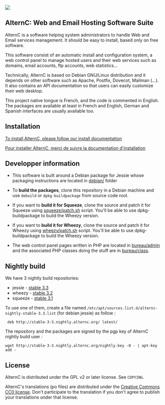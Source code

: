![](https://alternc.com/logo.png)

## AlternC: Web and Email Hosting Software Suite 

AlternC is a software helping system administrators to handle Web and Email services management. It should be easy to install, based only on free software. 

This software consist of an automatic install and configuration system, a web control panel to manage hosted users and their web services such as domains, email accounts, ftp accounts, web statistics...

Technically, AlternC is based on Debian GNU/Linux distribution and it depends on other software such as Apache, Postfix, Dovecot, Mailman (...). It also contains an API documentation so that users can easily customize their web desktop.

This project native tongue is French, and the code is commented in English. The packages are available at least in French and English, German and Spanish interfaces are usually available too.


## Installation

[To install AlternC, please follow our install documentation](https://alternc.com/Install-en)

[Pour installer AlternC, merci de suivre la documentation d'installation](https://alternc.com/Install-fr)

## Developper information

* This software is built around a Debian package for Jessie whose packaging instructions are located in [debian/](debian/) folder
* To **build the packages**, clone this repository in a Debian machine and use `debuild` or `dpkg-buildpackage` from source code root.
* If you want to **build it for Squeeze**, clone the source and patch it for Squeeze using [squeeze/patch.sh](squeeze/patch.sh) script. You'll be able to use dpkg-buildpackage to build the Wheezy version.
* If you want to **build it for Wheezy**, clone the source and patch it for Wheezy using [wheezy/patch.sh](wheezy/patch.sh) script. You'll be able to use dpkg-buildpackage to build the Wheezy version.

* The web control panel pages written in PHP are located in [bureau/admin](bureau/admin) and the associated PHP classes doing the stuff are in [bureau/class](bureau/class).

## Nightly build

We have 3 nightly build repositories:
* jessie - [stable 3.3](http://stable-3-3.nightly.alternc.org/)
* wheezy - [stable 3.2](http://stable-3-2.nightly.alternc.org/)
* squeeze - [stable 3.1](http://stable-3-1.nightly.alternc.org/)

To use one of them, create a file named `/etc/apt/sources.list.d/alternc-nightly-stable-3.3.list` (for debian jessie) as follow :

```
 deb http://stable-3-3.nightly.alternc.org/ latest/
```

The repository and the packages are signed by the pgp key of AlternC nightly build user :

```
wget http://stable-3-3.nightly.alternc.org/nightly.key -O - | apt-key add - 
```

## License

AlternC is distributed under the GPL v2 or later license. See `COPYING`.

AlternC's translations (po files) are distributed under the [Creative Commons CC0 license](https://creativecommons.org/publicdomain/zero/1.0/). Don't participate to the translation if you don't agree to publish your translations under that license.


